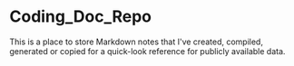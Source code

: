 # Coding_Doc_Repo

This is a place to store Markdown notes that I've created, compiled, generated or copied for a quick-look reference for publicly available data.
